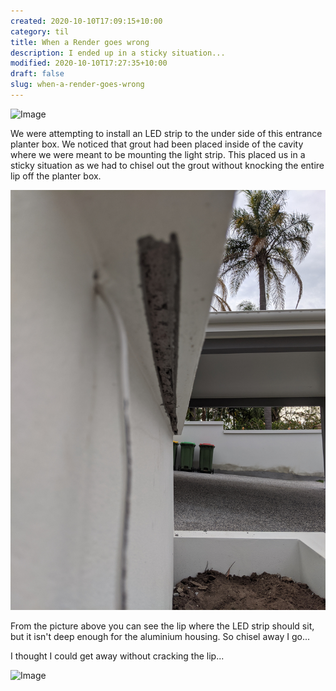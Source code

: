 ```yaml
---
created: 2020-10-10T17:09:15+10:00
category: til
title: When a Render goes wrong
description: I ended up in a sticky situation...
modified: 2020-10-10T17:27:35+10:00
draft: false
slug: when-a-render-goes-wrong
---
```


![Image](./image_picker7434544325286620055.jpg)

We were attempting to install an LED strip to the under side of this entrance planter box. We noticed that grout had been placed inside of the cavity where we were meant to be mounting the light strip. This placed us in a sticky situation as we had to chisel out the grout without knocking the entire lip off the planter box.

![Image](./image_picker2589541933806289686.jpg)

From the picture above you can see the lip where the LED strip should sit, but it isn't deep enough for the aluminium housing. So chisel away I go...

I thought I could get away without cracking the lip...


![Image](./image_picker9223188801143738243.jpg)